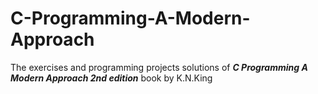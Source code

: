 # C-Programming-A-Modern-Approach
The exercises and programming projects solutions of ***C Programming A Modern Approach 2nd edition*** book by K.N.King
